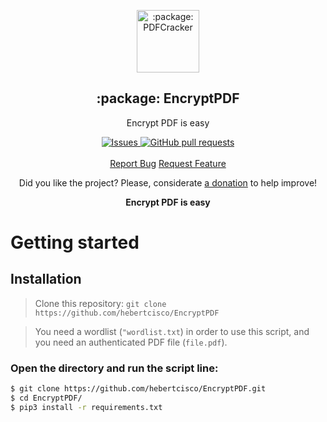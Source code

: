 <p align="center">
 <img width="100px" src="https://raw.githubusercontent.com/hebertcisco/EncryptPDF/master/.github/images/pdf.svg" align="center" alt=":package: PDFCracker" />
 <h2 align="center">:package: EncryptPDF</h2>
 <p align="center">Encrypt PDF is easy</p>
</p>

  <p align="center">
    <a href="https://github.com/hebertcisco/EncryptPDF/issues">
      <img alt="Issues" src="https://img.shields.io/github/issues/hebertcisco/EncryptPDF?style=flat&color=336791" />
    </a>
    <a href="https://github.com/hebertcisco/EncryptPDF/pulls">
      <img alt="GitHub pull requests" src="https://img.shields.io/github/issues-pr/hebertcisco/EncryptPDF?style=flat&color=336791" />
    </a>
    <br />
    <br />
  <a href="https://github.com/hebertcisco/EncryptPDF/issues/new/choose">Report Bug</a>
  <a href="https://github.com/hebertcisco/EncryptPDF/new/choose">Request Feature</a>
  </p>

<p align="center">Did you like the project? Please, considerate <a href="https://www.buymeacoffee.com/hebertcisco">a donation</a> to help improve!</p>

<p align="center"><strong>Encrypt PDF is easy</strong></p>


# Getting started

## Installation

> Clone this repository: `git clone https://github.com/hebertcisco/EncryptPDF`


> You need a wordlist (`"wordlist.txt`) in order to use this script, and you need an authenticated PDF file (`file.pdf`).

### Open the directory and run the script line:


``` bash
$ git clone https://github.com/hebertcisco/EncryptPDF.git
$ cd EncryptPDF/
$ pip3 install -r requirements.txt
```